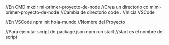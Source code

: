 //En CMD
mkdir mi-primer-proyecto-de-node //Crea un directorio
cd mimi-primer-proyecto-de-node //Cambia de directorio
code . //Inicia VSCode

//En VSCode
npm init
hola-mundo //Nombre del Proyecto

//Para ejecutar script de package.json
npm run start //start es el nombre del script
